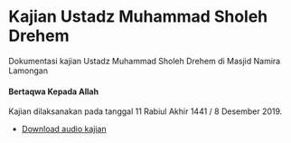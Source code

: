 # Kajian Ustadz Muhammad Sholeh Drehem

Dokumentasi kajian Ustadz Muhammad Sholeh Drehem di Masjid Namira Lamongan

#### Bertaqwa Kepada Allah

Kajian dilaksanakan pada tanggal 11 Rabiul Akhir 1441 / 8 Desember 2019.

- [Download audio kajian](https://github.com/hanifmu/kajian-ustadz-muhammad-sholeh-drehem/raw/master/bertaqwa_kepada_allah.MP3)
